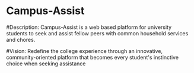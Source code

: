 # Campus-Assist

#Description:
Campus-Assist is a web based platform for university students to seek and assist fellow peers with common household services and chores.

#Vision:
Redefine the college experience through an innovative, community-oriented platform that becomes every student's instinctive choice when seeking assistance
